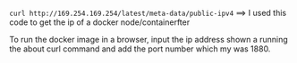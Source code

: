 `curl http://169.254.169.254/latest/meta-data/public-ipv4` ==> I used this code to get the ip of a docker node/containerfter 

To run the docker image in a browser, input the ip address shown a running the about curl command and add the port number which my was 1880.